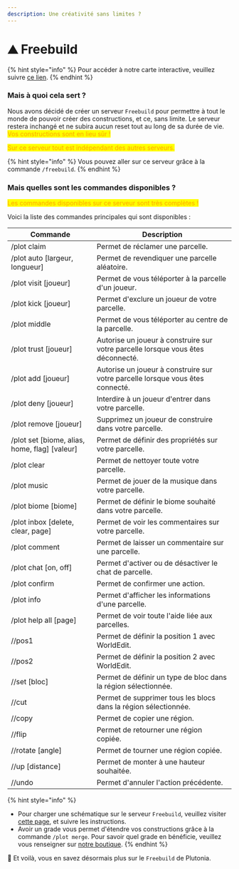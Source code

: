 ```yaml
---
description: Une créativité sans limites ?
---
```


# ⛰️ Freebuild

{% hint style="info" %}
Pour accéder à notre carte interactive, veuillez suivre [ce lien](https://freebuild.plutonia-mc.fr/).
{% endhint %}

### Mais à quoi cela sert ?

Nous avons décidé de créer un serveur `Freebuild` pour permettre à tout le monde de pouvoir créer des constructions, et ce, sans limite. Le serveur restera inchangé et ne subira aucun reset tout au long de sa durée de vie. <mark style="color:orange;">Vos constructions sont en lieu sûr !</mark>

<mark style="color:orange;">Sur ce serveur tout est indépendant des autres serveurs.</mark>

{% hint style="info" %}
Vous pouvez aller sur ce serveur grâce à la commande `/freebuild`.
{% endhint %}



### Mais quelles sont les commandes disponibles ?

<mark style="color:orange;">Les commandes disponibles sur ce serveur sont très complètes !</mark>

Voici la liste des commandes principales qui sont disponibles :

| Commande                                        | Description                                                                      |
| ----------------------------------------------- | -------------------------------------------------------------------------------- |
| /plot claim                                     | Permet de réclamer une parcelle.                                                 |
| /plot auto \[largeur, longueur]                 | Permet de revendiquer une parcelle aléatoire.                                    |
| /plot visit \[joueur]                           | Permet de vous téléporter à la parcelle d'un joueur.                             |
| /plot kick \[joueur]                            | Permet d'exclure un joueur de votre parcelle.                                    |
| /plot middle                                    | Permet de vous téléporter au centre de la parcelle.                              |
| /plot trust \[joueur]                           | Autorise un joueur à construire sur votre parcelle lorsque vous êtes déconnecté. |
| /plot add \[joueur]                             | Autorise un joueur à construire sur votre parcelle lorsque vous êtes connecté.   |
| /plot deny \[joueur]                            | Interdire à un joueur d'entrer dans votre parcelle.                              |
| /plot remove \[joueur]                          | Supprimez un joueur de construire dans votre parcelle.                           |
| /plot set \[biome, alias, home, flag] \[valeur] | Permet de définir des propriétés sur votre parcelle.                             |
| /plot clear                                     | Permet de nettoyer toute votre parcelle.                                         |
| /plot music                                     | Permet de jouer de la musique dans votre parcelle.                               |
| /plot biome \[biome]                            | Permet de définir le biome souhaité dans votre parcelle.                         |
| /plot inbox \[delete, clear, page]              | Permet de voir les commentaires sur votre parcelle.                              |
| /plot comment                                   | Permet de laisser un commentaire sur une parcelle.                               |
| /plot chat \[on, off]                           | Permet d'activer ou de désactiver le chat de parcelle.                           |
| /plot confirm                                   | Permet de confirmer une action.                                                  |
| /plot info                                      | Permet d'afficher les informations d'une parcelle.                               |
| /plot help all \[page]                          | Permet de voir toute l'aide liée aux parcelles.                                  |
| //pos1                                          | Permet de définir la position 1 avec WorldEdit.                                  |
| //pos2                                          | Permet de définir la position 2 avec WorldEdit.                                  |
| //set \[bloc]                                   | Permet de définir un type de bloc dans la région sélectionnée.                   |
| //cut                                           | Permet de supprimer tous les blocs dans la région sélectionnée.                  |
| //copy                                          | Permet de copier une région.                                                     |
| //flip                                          | Permet de retourner une région copiée.                                           |
| //rotate \[angle]                               | Permet de tourner une région copiée.                                             |
| //up \[distance]                                | Permet de monter à une hauteur souhaitée.                                        |
| //undo                                          | Permet d'annuler l'action précédente.                                            |

{% hint style="info" %}
* Pour charger une schématique sur le serveur `Freebuild`, veuillez visiter [cette page](https://schematics.plutonia-mc.fr/), et suivre les instructions.
* Avoir un grade vous permet d'étendre vos constructions grâce à la commande `/plot merge`. Pour savoir quel grade en bénéficie, veuillez vous renseigner sur [notre boutique](https://plutonia-mc.fr/shop/categories/grades).
{% endhint %}



🎉 Et voilà, vous en savez désormais plus sur le `Freebuild` de Plutonia.
